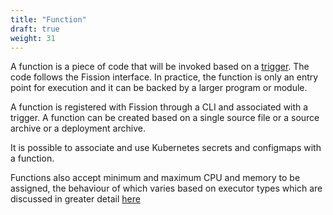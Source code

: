 ```yaml
---
title: "Function"
draft: true
weight: 31
---
```

A function is a piece of code that will be invoked based on a [trigger](../trigger). The code follows the Fission interface. In practice, the function is only an entry point for execution and it can be backed by a larger program or module.

A function is registered with Fission through a CLI and associated with a trigger. A function can be created based on a single source file or a source archive or a deployment archive.

It is possible to associate and use Kubernetes secrets and configmaps with a function.

Functions also accept minimum and maximum CPU and memory to be assigned, the behaviour of which varies based on executor types which are discussed in greater detail [here](../executor)